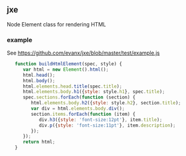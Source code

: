 ## jxe

Node Element class for rendering HTML

### example 

See https://github.com/evanx/jxe/blob/master/test/example.js

```javascript
   function buildHtmlElement(spec, style) {
      var html = new Element().html();
      html.head();
      html.body();
      html.elements.head.title(spec.title);
      html.elements.body.h1({style: style.h1}, spec.title);
      spec.sections.forEach(function (section) {
         html.elements.body.h2({style: style.h2}, section.title);
         var div = html.elements.body.div();
         section.items.forEach(function (item) {
            div.h3({style: 'font-size:12pt'}, item.title);
            div.p({style: 'font-size:11pt'}, item.description);
         });
      });
      return html;
   }
```
